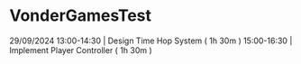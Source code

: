 # VonderGamesTest
 
29/09/2024 
13:00-14:30 | Design Time Hop System ( 1h 30m )
15:00-16:30 | Implement Player Controller ( 1h 30m )

